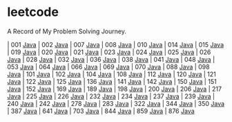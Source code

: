 # leetcode
A Record of My Problem Solving Journey.

| 001 [Java](./codes/lc001)
| 002 [Java](./codes/lc002)
| 007 [Java](./codes/lc007)
| 008 [Java](./codes/lc008)
| 010 [Java](./codes/lc010)
| 014 [Java](./codes/lc014)
| 015 [Java](./codes/lc015)
| 019 [Java](./codes/lc019)
| 020 [Java](./codes/lc020)
| 021 [Java](./codes/lc021)
| 023 [Java](./codes/lc023)
| 024 [Java](./codes/lc024)
| 025 [Java](./codes/lc025)
| 026 [Java](./codes/lc026)
| 028 [Java](./codes/lc028)
| 032 [Java](./codes/lc032)
| 036 [Java](./codes/lc036)
| 038 [Java](./codes/lc038)
| 041 [Java](./codes/lc041)
| 048 [Java](./codes/lc048)
| 053 [Java](./codes/lc053)
| 064 [Java](./codes/lc064)
| 066 [Java](./codes/lc066)
| 069 [Java](./codes/lc069)
| 070 [Java](./codes/lc070)
| 088 [Java](./codes/lc088)
| 098 [Java](./codes/lc098)
| 101 [Java](./codes/lc101)
| 102 [Java](./codes/lc102)
| 104 [Java](./codes/lc104)
| 108 [Java](./codes/lc108)
| 112 [Java](./codes/lc112)
| 120 [Java](./codes/lc120)
| 121 [Java](./codes/lc121)
| 122 [Java](./codes/lc122)
| 125 [Java](./codes/lc125)
| 136 [Java](./codes/lc136)
| 141 [Java](./codes/lc141)
| 142 [Java](./codes/lc142)
| 150 [Java](./codes/lc150)
| 151 [Java](./codes/lc151)
| 152 [Java](./codes/lc152)
| 169 [Java](./codes/lc169)
| 189 [Java](./codes/lc189)
| 198 [Java](./codes/lc198)
| 200 [Java](./codes/lc200)
| 206 [Java](./codes/lc206)
| 217 [Java](./codes/lc217)
| 225 [Java](./codes/lc225)
| 226 [Java](./codes/lc226)
| 232 [Java](./codes/lc232)
| 234 [Java](./codes/lc234)
| 237 [Java](./codes/lc237)
| 239 [Java](./codes/lc239)
| 240 [Java](./codes/lc240)
| 242 [Java](./codes/lc242)
| 278 [Java](./codes/lc278)
| 283 [Java](./codes/lc283)
| 322 [Java](./codes/lc322)
| 344 [Java](./codes/lc344)
| 350 [Java](./codes/lc350)
| 387 [Java](./codes/lc387)
| 641 [Java](./codes/lc641)
| 703 [Java](./codes/lc703)
| 844 [Java](./codes/lc844)
| 859 [Java](./codes/lc859)
| 876 [Java](./codes/lc876)
